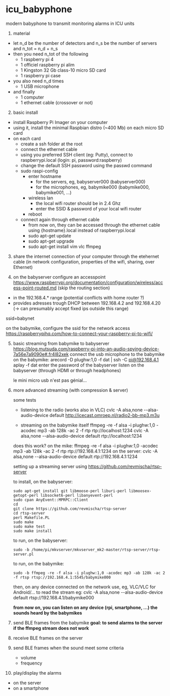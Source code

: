 # icu_babyphone
modern babyphone to transmit monitoring alarms in ICU units

1. material

  - let n_d be the number of detectors and n_s be the number of servers and n_tot = n_d + n_s
  - then you need n_tot of the following
    - 1 raspberry pi 4
    - 1 officiel raspberry pi alim
    - 1 Kingston 32 Gb class-10 micro SD card
    - 1 raspberry pi case
  - you also need n_d times
    - 1 USB microphone
  - and finally
    - 1 computer
    - 1 ethernet cable (crossover or not)

2. basic install 
  - install Raspberry Pi Imager on your computer
  - using it, install the minimal Raspbian distro (~400 Mb) on each micro SD card
  - on each card
    - create a ssh folder at the root
    - connect the ethernet cable
    - using you preferred SSH client (eg: Putty), connect to raspberrypi.local (login: pi, password:raspberry)
    - change the default SSH password using the passwd command
    - sudo raspi-config
      - enter hostname
        - for the servers, eg, babyserver000 (babyserver000)
        - for the microphones, eg, babymike000 (babymike000, babymike001, ...)
      - wireless lan
        - the local wifi router should be in 2.4 Ghz
        - enter the SSID & password of your local wifi router
      - reboot
    - connect again through ethernet cable
      - from now on, they can be accessed through the ethernet cable using {hostname}.local instead of raspberrypi.local
      - sudo apt-get update
      - sudo apt-get upgrade
      - sudo apt-get install vim vlc ffmpeg

3. share the internet connection of your computer through the etehernet cable (in network configuration, properties of the wifi, sharing, over Ethernet)

4. on the babyserver configure an accesspoint 
 https://www.raspberrypi.org/documentation/configuration/wireless/access-point-routed.md
 (skip the routing section)
  - in the 192.168.4.* range (potential conflicts with home router ?)
  - provides adresses trough DHCP between 192.168.4.2 and 192.168.4.20
  (-> can presumably accept fixed ips outside this range)
  
  ssid=babynet
  
  on the babymike, configure the ssid for the network access
  https://raspberrypihq.com/how-to-connect-your-raspberry-pi-to-wifi/
  
5. basic streaming from babymike to babyserver
   https://blog.mutsuda.com/raspberry-pi-into-an-audio-spying-device-7a56e7a9090e#.fr4l82xek
   connect the usb microphone to the babymike
   on the babymike: arecord -D plughw:1,0 -f dat | ssh -C pi@192.168.4.1 aplay -f dat
   enter the password of the babyserver
   listen on the babyserver (through HDMI or through headphones)
   
   le mini micro usb n'est pas génial...
   
6. more advanced streaming (with compression & server)
    
   some tests 
    - listening to the radio (works also in VLC)
      cvlc -A alsa,none --alsa-audio-device default http://icecast.omroep.nl/radio2-bb-mp3.m3u
    
    - streaming on the babymike itself
       ffmpeg -re -f alsa -i plughw:1,0 -acodec mp3 -ab 128k -ac 2 -f rtp rtp://localhost:1234
       cvlc -A alsa,none --alsa-audio-device default rtp://localhost:1234
    
    does this work?
      on the mike: ffmpeg -re -f alsa -i plughw:1,0 -acodec mp3 -ab 128k -ac 2 -f rtp rtp://192.168.4.1:1234
      on the server: cvlc -A alsa,none --alsa-audio-device default rtp://192.168.4.1:1234
  
    setting up a streaming server using https://github.com/revmischa/rtsp-server
      
      to install, on the babyserver:
      ~~~
      sudo apt-get install git libmoose-perl liburi-perl libmoosex-getopt-perl libsocket6-perl libanyevent-perl
      sudo cpan AnyEvent::MPRPC::Client
      cd
      git clone https://github.com/revmischa/rtsp-server
      cd rtsp-server
      perl Makefile.PL
      sudo make
      sudo make test
      sudo make install
      ~~~   
     
      to run, on the babyserver:
      ~~~   
      sudo -b /home/pi/mkvserver/mkvserver_mk2-master/rtsp-server/rtsp-server.pl
      ~~~   
  
      to run, on the babymike: 
      ~~~
      sudo -b ffmpeg -re -f alsa -i plughw:1,0 -acodec mp3 -ab 128k -ac 2 -f rtsp rtsp://192.168.4.1:5545/babymike000
      ~~~

    then, on any device connected on the network
    use, eg, VLC/VLC for Android/... to read the stream 
    eg: cvlc -A alsa,none --alsa-audio-device default rtsp://192.168.4.1/babymike000
    
    **from now on, you can listen on any device (rpi, smartphone, ...) the sounds heard by the babymikes**
    
7. send BLE frames from the babymike
    **goal: to send alarms to the server if the ffmpeg stream does not work**
    
8. receive BLE frames on the server

9. send BLE frames when the sound meet some criteria
   - volume
   - frequency

10. play/display the alarms
  - on the server
  - on a smartphone
